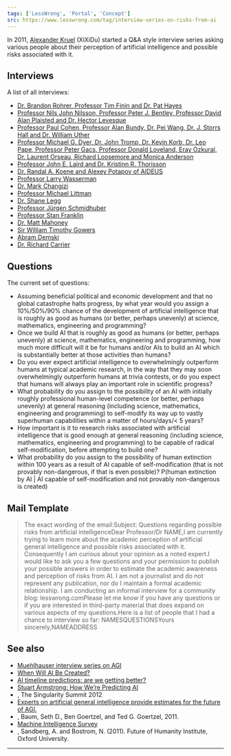 ```yaml
---
tags: ['LessWrong', 'Portal', 'Concept']
src: https://www.lesswrong.com/tag/interview-series-on-risks-from-ai
---
```


In 2011, [Alexander Kruel](http://kruel.co) (XiXiDu) started a Q&A style interview series asking various people about their perception of artificial intelligence and possible risks associated with it.

## Interviews
A list of all interviews:

- [Dr. Brandon Rohrer, Professor Tim Finin and Dr. Pat Hayes](http://lesswrong.com/r/discussion/lw/999/qa_with_experts_on_risks_from_ai_1/)
- [Professor Nils John Nilsson, Professor Peter J. Bentley, Professor David Alan Plaisted and Dr. Hector Levesque](http://lesswrong.com/r/discussion/lw/9a1/qa_with_experts_on_risks_from_ai_2/)
- [Professor Paul Cohen, Professor Alan Bundy, Dr. Pei Wang, Dr. J. Storrs Hall and Dr. William Uther](http://lesswrong.com/r/discussion/lw/9cm/qa_with_experts_on_risks_from_ai_3/)
- [Professor Michael G. Dyer, Dr. John Tromp, Dr. Kevin Korb, Dr. Leo Pape, Professor Peter Gacs, Professor Donald Loveland, Eray Ozkural, Dr. Laurent Orseau, Richard Loosemore and Monica Anderson](http://lesswrong.com/r/discussion/lw/9hq/qa_with_experts_on_risks_from_ai_4/)
- [Professor John E. Laird and Dr. Kristinn R. Thorisson](http://kruel.co/2012/08/15/qa-with-experts-on-risks-from-ai-5/)
- [Dr. Randal A. Koene and Alexey Potapov of AIDEUS](http://kruel.co/2012/12/17/qa-with-experts-on-risks-from-ai-6/)
- [Professor Larry Wasserman](http://kruel.co/2012/11/04/qa-with-larry-wasserman-on-risks-from-ai/)
- [Dr. Mark Changizi](http://kruel.co/2012/12/19/qa-with-mark-changizi-on-risks-from-ai/)
- [Professor Michael Littman](http://lesswrong.com/r/discussion/lw/8wz/qa_with_michael_littman_on_risks_from_ai)
- [Dr. Shane Legg](http://lesswrong.com/r/discussion/lw/691/shane_legg_on_risks_from_ai)
- [Professor Jürgen Schmidhuber](http://lesswrong.com/r/discussion/lw/682/j%C3%BCrgen_schmidhuber_on_risks_from_ai)
- [Professor Stan Franklin](http://lesswrong.com/r/discussion/lw/65v/stan_franklin_on_risks_from_ai)
- [Dr. Matt Mahoney](http://kruel.co/2013/07/08/qa-with-matt-mahoney-on-risks-from-ai/)
- [Sir William Timothy Gowers](http://kruel.co/2013/07/16/qa-with-timothy-gowers-on-risks-from-ai/)
- [Abram Demski](http://lesswrong.com/lw/9fz/qa_with_abram_demski_on_risks_from_ai/)
- [Dr. Richard Carrier](http://lesswrong.com/r/discussion/lw/8tt/qa_with_richard_carrier_on_risks_from_ai/)

## Questions
The current set of questions:

- Assuming beneficial political and economic development and that no global catastrophe halts progress, by what year would you assign a 10%/50%/90% chance of the development of artificial intelligence that is roughly as good as humans (or better, perhaps unevenly) at science, mathematics, engineering and programming?
- Once we build AI that is roughly as good as humans (or better, perhaps unevenly) at science, mathematics, engineering and programming, how much more difficult will it be for humans and/or AIs to build an AI which is substantially better at those activities than humans?
- Do you ever expect artificial intelligence to overwhelmingly outperform humans at typical academic research, in the way that they may soon overwhelmingly outperform humans at trivia contests, or do you expect that humans will always play an important role in scientific progress?
- What probability do you assign to the possibility of an AI with initially roughly professional human-level competence (or better, perhaps unevenly) at general reasoning (including science, mathematics, engineering and programming) to self-modify its way up to vastly superhuman capabilities within a matter of hours/days/< 5 years?
- How important is it to research risks associated with artificial intelligence that is good enough at general reasoning (including science, mathematics, engineering and programming) to be capable of radical self-modification, before attempting to build one?
- What probability do you assign to the possibility of human extinction within 100 years as a result of AI capable of self-modification (that is not provably non-dangerous, if that is even possible)? P(human extinction by AI | AI capable of self-modification and not provably non-dangerous is created)

## Mail Template
> The exact wording of the email:Subject: Questions regarding possible risks from artificial intelligenceDear Professor/Dr NAME,I am currently trying to learn more about the academic perception of artificial general intelligence and possible risks associated with it. Consequently I am curious about your opinion as a noted expert.I would like to ask you a few questions and your permission to publish your possible answers in order to estimate the academic awareness and perception of risks from AI. I am not a journalist and do not represent any publication, nor do I maintain a formal academic relationship. I am conducting an informal interview for a community blog: lesswrong.comPlease let me know if you have any questions or if you are interested in third-party material that does expand on various aspects of my questions.Here is a list of people that I had a chance to interview so far: NAMESQUESTIONSYours sincerely,NAMEADDRESS

## See also
- [Muehlhauser interview series on AGI](https://www.lesswrong.com/tag/muehlhauser-interview-series-on-agi)
- [When Will AI Be Created?](http://intelligence.org/2013/05/15/when-will-ai-be-created/)
- [AI timeline predictions: are we getting better?](http://lesswrong.com/lw/e36/ai_timeline_predictions_are_we_getting_better/)
- [Stuart Armstrong: How We’re Predicting AI](http://fora.tv/v/c16838)
- , The Singularity Summit 2012
- [Experts on artificial general intelligence provide estimates for the future of AGI.](http://sethbaum.com/ac/2011_AI-Experts.html)
- , Baum, Seth D., Ben Goertzel, and Ted G. Goertzel, 2011.
- [Machine Intelligence Survey](http://www.fhi.ox.ac.uk/news/2011/?a=21516)
- , Sandberg, A. and Bostrom, N. (2011). Future of Humanity Institute, Oxford University.



---

